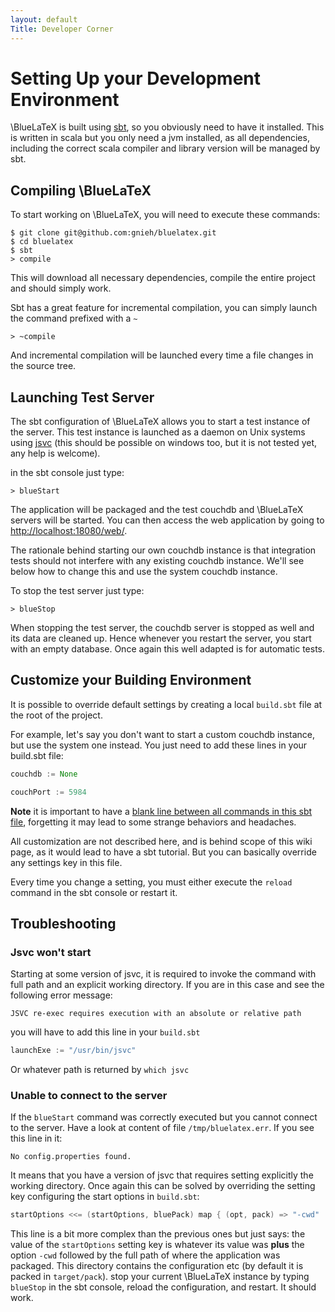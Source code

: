 ```yaml
---
layout: default
Title: Developer Corner
---
```


# Setting Up your Development Environment

\BlueLaTeX is built using [sbt](http://www.scala-sbt.org/), so you obviously need to have it installed. This is written in scala but you only need a jvm installed, as all dependencies, including the correct scala compiler and library version will be managed by sbt.

## Compiling \BlueLaTeX

To start working on \BlueLaTeX, you will need to execute these commands:

~~~ shell
$ git clone git@github.com:gnieh/bluelatex.git
$ cd bluelatex
$ sbt
> compile
~~~

This will download all necessary dependencies, compile the entire project and should simply work.

Sbt has a great feature for incremental compilation, you can simply launch the command prefixed with a `~`

~~~ shell
> ~compile
~~~

And incremental compilation will be launched every time a file changes in the source tree.

## Launching Test Server

The sbt configuration of \BlueLaTeX allows you to start a test instance of the server. This test instance is launched as a daemon on Unix systems using [jsvc](http://commons.apache.org/proper/commons-daemon/jsvc.html) (this should be possible on windows too, but it is not tested yet, any help is welcome).

in the sbt console just type:

~~~ shell
> blueStart
~~~

The application will be packaged and the test couchdb and \BlueLaTeX servers will be started. You can then access the web application by going to [http://localhost:18080/web/](http://localhost:18080/web/).

The rationale behind starting our own couchdb instance is that integration tests should not interfere with any existing couchdb instance. We'll see below how to change this and use the system couchdb instance.

To stop the test server just type:

~~~ shell
> blueStop
~~~

When stopping the test server, the couchdb server is stopped as well and its data are cleaned up. Hence whenever you restart the server, you start with an empty database.
Once again this well adapted is for automatic tests.

## Customize your Building Environment

It is possible to override default settings by creating a local `build.sbt` file at the root of the project.

For example, let's say you don't want to start a custom couchdb instance, but use the system one instead. You just need to add these lines in your build.sbt file:

~~~ scala
couchdb := None

couchPort := 5984
~~~

**Note** it is important to have a [blank line between all commands in this sbt file](http://www.scala-sbt.org/release/docs/Getting-Started/Basic-Def.html#how-build-sbt-defines-settings), forgetting it may lead to some strange behaviors and headaches.

All customization are not described here, and is behind scope of this wiki page, as it would lead to have a sbt tutorial. But you can basically override any settings key in this file.

Every time you change a setting, you must either execute the `reload` command in the sbt console or restart it.

## Troubleshooting

### Jsvc won't start

Starting at some version of jsvc, it is required to invoke the command with full path and an explicit working directory. If you are in this case and see the following error message:

~~~
JSVC re-exec requires execution with an absolute or relative path
~~~

you will have to add this line in your `build.sbt`

~~~ scala
launchExe := "/usr/bin/jsvc"
~~~

Or whatever path is returned by `which jsvc`

### Unable to connect to the server 

If the `blueStart` command was correctly executed but you cannot connect to the server. Have a look at content of file `/tmp/bluelatex.err`. If you see this line in it:

~~~
No config.properties found.
~~~

It means that you have a version of jsvc that requires setting explicitly the working directory.
Once again this can be solved by overriding the setting key configuring the start options in `build.sbt`:

~~~ scala
startOptions <<= (startOptions, bluePack) map { (opt, pack) => "-cwd" :: pack.getCanonicalPath :: opt }
~~~


This line is a bit more complex than the previous ones but just says: the value of the `startOptions` setting key is whatever its value was **plus** the option `-cwd` followed by the full path of where the application was packaged.
This directory contains the configuration etc (by default it is packed in `target/pack`). stop your current \BlueLaTeX instance by typing `blueStop`  in the sbt console, reload the configuration, and restart. It should work.
